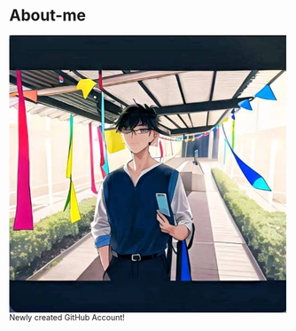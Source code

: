 # About-me
<img align="left" width="500" height="500" src = "https://github.com/Kirara-22/About-me/blob/main/images/mee.jpg?raw=true">
Newly created GitHub Account!


